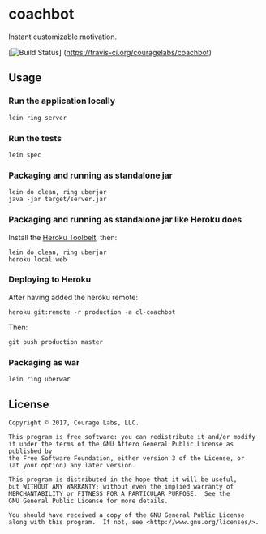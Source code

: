 # coachbot

Instant customizable motivation.

[![Build Status](https://travis-ci.org/couragelabs/coachbot.svg?branch=master)]
(https://travis-ci.org/couragelabs/coachbot)

## Usage

### Run the application locally

`lein ring server`

### Run the tests

`lein spec`

### Packaging and running as standalone jar

```
lein do clean, ring uberjar
java -jar target/server.jar
```

### Packaging and running as standalone jar like Heroku does
Install the [Heroku Toolbelt](https://toolbelt.heroku.com/), then:

```
lein do clean, ring uberjar 
heroku local web
```

### Deploying to Heroku

After having added the heroku remote:

    heroku git:remote -r production -a cl-coachbot
    
Then:
    
    git push production master

### Packaging as war

`lein ring uberwar`

## License

    Copyright © 2017, Courage Labs, LLC.
    
    This program is free software: you can redistribute it and/or modify
    it under the terms of the GNU Affero General Public License as published by
    the Free Software Foundation, either version 3 of the License, or
    (at your option) any later version.
    
    This program is distributed in the hope that it will be useful,
    but WITHOUT ANY WARRANTY; without even the implied warranty of
    MERCHANTABILITY or FITNESS FOR A PARTICULAR PURPOSE.  See the
    GNU General Public License for more details.
    
    You should have received a copy of the GNU General Public License
    along with this program.  If not, see <http://www.gnu.org/licenses/>.
    
